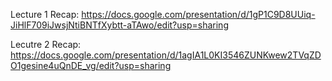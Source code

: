 Lecture 1 Recap: https://docs.google.com/presentation/d/1gP1C9D8UUiq-JiHlF709iJwsjNtiBNTfXybtt-aTAwo/edit?usp=sharing

Lecutre 2 Recap: https://docs.google.com/presentation/d/1agIA1L0KI3546ZUNKwew2TVqZDO1gesine4uQnDE_vg/edit?usp=sharing 
